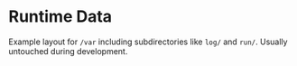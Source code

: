 # Runtime Data

Example layout for `/var` including subdirectories like `log/` and `run/`.
Usually untouched during development.
